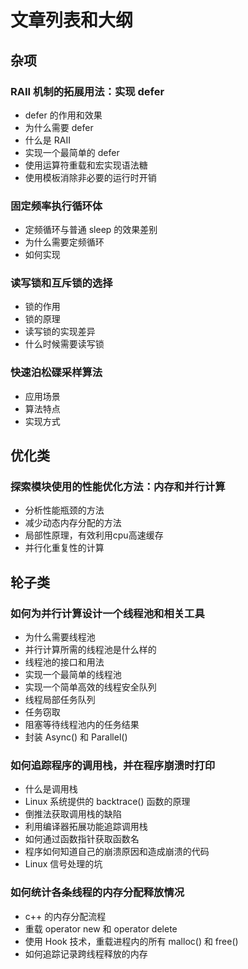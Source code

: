 # 文章列表和大纲

## 杂项
### RAII 机制的拓展用法：实现 defer
   - defer 的作用和效果
   - 为什么需要 defer
   - 什么是 RAII
   - 实现一个最简单的 defer
   - 使用运算符重载和宏实现语法糖
   - 使用模板消除非必要的运行时开销

### 固定频率执行循环体
   - 定频循环与普通 sleep 的效果差别
   - 为什么需要定频循环
   - 如何实现

### 读写锁和互斥锁的选择
   - 锁的作用
   - 锁的原理
   - 读写锁的实现差异
   - 什么时候需要读写锁

### 快速泊松碟采样算法
   - 应用场景
   - 算法特点
   - 实现方式

## 优化类
### 探索模块使用的性能优化方法：内存和并行计算
   - 分析性能瓶颈的方法
   - 减少动态内存分配的方法
   - 局部性原理，有效利用cpu高速缓存
   - 并行化重复性的计算

## 轮子类
### 如何为并行计算设计一个线程池和相关工具
   - 为什么需要线程池
   - 并行计算所需的线程池是什么样的
   - 线程池的接口和用法
   - 实现一个最简单的线程池
   - 实现一个简单高效的线程安全队列
   - 线程局部任务队列
   - 任务窃取
   - 阻塞等待线程池内的任务结果
   - 封装 Async() 和 Parallel()

### 如何追踪程序的调用栈，并在程序崩溃时打印
   - 什么是调用栈
   - Linux 系统提供的 backtrace() 函数的原理
   - 倒推法获取调用栈的缺陷
   - 利用编译器拓展功能追踪调用栈
   - 如何通过函数指针获取函数名
   - 程序如何知道自己的崩溃原因和造成崩溃的代码
   - Linux 信号处理的坑

### 如何统计各条线程的内存分配释放情况
   - c++ 的内存分配流程
   - 重载 operator new 和 operator delete
   - 使用 Hook 技术，重载进程内的所有 malloc() 和 free() 
   - 如何追踪记录跨线程释放的内存
